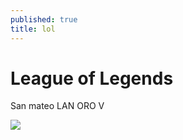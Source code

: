 ```yaml
---
published: true
title: lol
---
```

# League of Legends


San mateo LAN ORO V

![]({{site.baseurl}}/assets/images/Stroomtropper_right.jpg)

